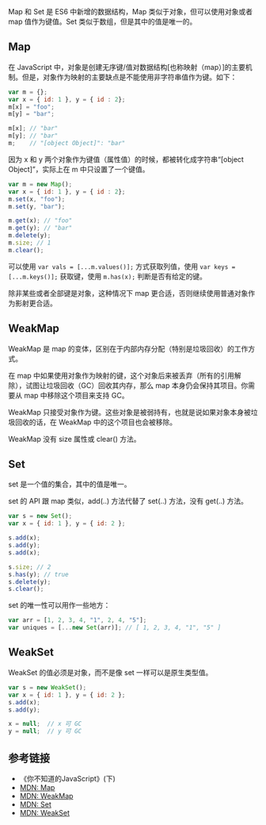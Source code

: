 Map 和 Set 是 ES6 中新增的数据结构，Map 类似于对象，但可以使用对象或者 map 值作为键值。Set 类似于数组，但是其中的值是唯一的。 

## Map
在 JavaScript 中，对象是创建无序键/值对数据结构[也称映射（map）]的主要机制。但是，对象作为映射的主要缺点是不能使用非字符串值作为键。如下：
```js
var m = {};
var x = { id: 1 }, y = { id : 2};
m[x] = "foo";
m[y] = "bar";

m[x]; // "bar"
m[y]; // "bar"
m;    // "[object Object]": "bar"
```
因为 x 和 y 两个对象作为键值（属性值）的时候，都被转化成字符串“[object Object]”，实际上在 m 中只设置了一个键值。


```js
var m = new Map();
var x = { id: 1 }, y = { id : 2};
m.set(x, "foo");
m.set(y, "bar");

m.get(x); // "foo"
m.get(y); // "bar"
m.delete(y);
m.size; // 1
m.clear();
```

可以使用 `var vals = [...m.values()];` 方式获取列值，使用 `var keys = [...m.keys()];` 获取键，使用 `m.has(x);` 判断是否有给定的键。

除非某些或者全部键是对象，这种情况下 map 更合适，否则继续使用普通对象作为影射更合适。

## WeakMap
WeakMap 是 map 的变体，区别在于内部内存分配（特别是垃圾回收）的工作方式。  

在 map 中如果使用对象作为映射的键，这个对象后来被丢弃（所有的引用解除），试图让垃圾回收（GC）回收其内存，那么 map 本身仍会保持其项目。你需要从 map 中移除这个项目来支持 GC。  

WeakMap 只接受对象作为键。这些对象是被弱持有，也就是说如果对象本身被垃圾回收的话，在 WeakMap 中的这个项目也会被移除。  

WeakMap 没有 size 属性或 clear() 方法。 

## Set
set 是一个值的集合，其中的值是唯一。  

set 的 API 跟 map 类似，add(..) 方法代替了 set(..) 方法，没有 get(..) 方法。

```js
var s = new Set();
var x = { id: 1 }, y = { id: 2 };

s.add(x);
s.add(y);
s.add(x);

s.size; // 2
s.has(y); // true
s.delete(y);
s.clear();
```

set 的唯一性可以用作一些地方：
```js
var arr = [1, 2, 3, 4, "1", 2, 4, "5"];
var uniques = [...new Set(arr)]; // [ 1, 2, 3, 4, "1", "5" ]
``` 

## WeakSet
WeakSet 的值必须是对象，而不是像 set 一样可以是原生类型值。
```js
var s = new WeakSet();
var x = { id: 1 }, y = { id: 2 };
s.add(x);
s.add(y);

x = null;  // x 可 GC
y = null;  // y 可 GC
```

## 参考链接
- 《你不知道的JavaScript》(下)
- [MDN: Map](https://developer.mozilla.org/en-US/docs/Web/JavaScript/Reference/Global_Objects/Map)
- [MDN: WeakMap](https://developer.mozilla.org/en-US/docs/Web/JavaScript/Reference/Global_Objects/WeakMap)
- [MDN: Set](https://developer.mozilla.org/en-US/docs/Web/JavaScript/Reference/Global_Objects/Set)
- [MDN: WeakSet](https://developer.mozilla.org/en-US/docs/Web/JavaScript/Reference/Global_Objects/WeakSet)